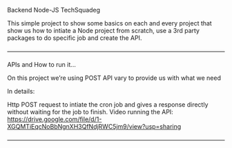 Backend Node-JS
TechSquadeg

This simple project to show some basics on each and every project that show us how to intiate a Node project from scratch, use a 3rd party packages to do specific job and create the API.

————————————————————————————————————

APIs and How to run it…

On this project we’re using POST API vary to provide us with what we need

In details:

Http POST request to intiate the cron job and gives a response directly without waiting for the job to finish. 
Video running the API: https://drive.google.com/file/d/1-XGQMTiEqcNoBbNgnXH3QfNdjRWC5jm9/view?usp=sharing

————————————————————————————————————


